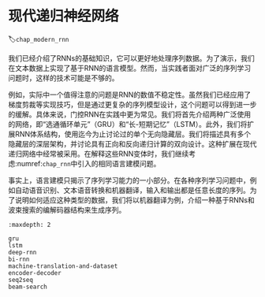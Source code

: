 # 现代递归神经网络
:label:`chap_modern_rnn`

我们已经介绍了RNNs的基础知识，它可以更好地处理序列数据。为了演示，我们在文本数据上实现了基于RNN的语言模型。然而，当实践者面对广泛的序列学习问题时，这样的技术可能是不够的。

例如，实际中一个值得注意的问题是RNN的数值不稳定性。虽然我们已经应用了梯度剪裁等实现技巧，但是通过更复杂的序列模型设计，这个问题可以得到进一步的缓解。具体来说，门控RNN在实践中更为常见。我们将首先介绍两种广泛使用的网络，即“选通循环单元”（GRU）和“长-短期记忆”（LSTM）。此外，我们将扩展RNN体系结构，使用迄今为止讨论过的单个无向隐藏层。我们将描述具有多个隐藏层的深层架构，并讨论具有正向和反向递归计算的双向设计。这种扩展在现代递归网络中经常被采用。在解释这些RNN变体时，我们继续考虑:numref:`chap_rnn`中引入的相同语言建模问题。

事实上，语言建模只揭示了序列学习能力的一小部分。在各种序列学习问题中，例如自动语音识别、文本语音转换和机器翻译，输入和输出都是任意长度的序列。为了说明如何适应这种类型的数据，我们将以机器翻译为例，介绍一种基于RNNs和波束搜索的编解码器结构来生成序列。

```toc
:maxdepth: 2

gru
lstm
deep-rnn
bi-rnn
machine-translation-and-dataset
encoder-decoder
seq2seq
beam-search
```
